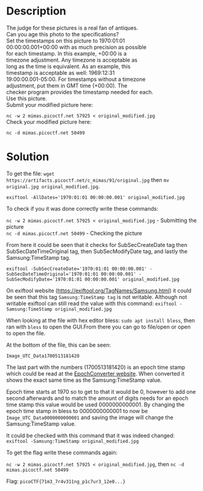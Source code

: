 # Description

The judge for these pictures is a real fan of antiques. <br>
Can you age this photo to the specifications? <br>
Set the timestamps on this picture to 1970:01:01 <br>
00:00:00.001+00:00 with as much precision as possible <br>
for each timestamp. In this example, +00:00 is a <br>
timezone adjustment. Any timezone is acceptable as <br>
long as the time is equivalent. As an example, this <br>
timestamp is acceptable as well: 1969:12:31 <br>
19:00:00.001-05:00. For timestamps without a timezone <br>
adjustment, put them in GMT time (+00:00). The <br>
checker program provides the timestamp needed for each. <br>
Use this picture. <br>
Submit your modified picture here: <br>

`nc -w 2 mimas.picoctf.net 57925 < original_modified.jpg` <br>
Check your modified picture here: <br>

`nc -d mimas.picoctf.net 50499`

# Solution

To get the file: `wget https://artifacts.picoctf.net/c_mimas/91/original.jpg` then `mv original.jpg original_modified.jpg`.

`exiftool -AllDates='1970:01:01 00:00:00.001' original_modified.jpg`

To check if you it was done correctly write these commands:

`nc -w 2 mimas.picoctf.net 57925 < original_modified.jpg` - Submitting the picture <br>
`nc -d mimas.picoctf.net 50499` - Checking the picture

From here it could be seen that it checks for SubSecCreateDate tag then SubSecDateTimeOriginal tag, then SubSecModifyDate tag, and lastly the Samsung:TimeStamp tag.

`exiftool -SubSecCreateDate='1970:01:01 00:00:00.001' -SubSecDateTimeOriginal='1970:01:01 00:00:00.001' -SubSecModifyDate='1970:01:01 00:00:00.001' original_modified.jpg`

On exiftool website (https://exiftool.org/TagNames/Samsung.html) it could be seen that this tag `Samsung:TimeStamp tag` is not writable. Although not writable exiftool can still read the value with this command: `exiftool -Samsung:TimeStamp original_modified.jpg`

When looking at the file with hex editor bless: `sudo apt install bless`, then ran with `bless` to open the GUI.From there you can go to file/open or open to open the file.

At the bottom of the file, this can be seen:
        
`Image_UTC_Data1700513181420`

The last part with the numbers (1700513181420) is an epoch time stamp which could be read at the [EpochConverter website](https://www.epochconverter.com/). When converted it shows the exact same time as the Samsung:TimeStamp value.

Epoch time starts at 1970 so to get to that it would be 0, however to add one second afterwards and to match the amount of digits needs for an epoch time stamp this value would be used 0000000000001. By changing the epoch time stamp in bless to 0000000000001 to now be `Image_UTC_Data0000000000001` and saving the image will change the Samsung:TimeStamp value.

It could be checked with this command that it was indeed changed: `exiftool -Samsung:TimeStamp original_modified.jpg`

To get the flag write these commands again:

`nc -w 2 mimas.picoctf.net 57925 < original_modified.jpg`, then `nc -d mimas.picoctf.net 50499`

Flag: `picoCTF{71m3_7r4v311ng_p1c7ur3_12e0...}`
